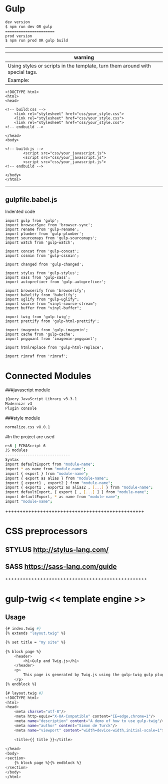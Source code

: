 # Gulp 

```sh
dev version
$ npm run dev OR gulp
======================
prod version
$ npm run prod OR gulp build
```
***
| warning |
| ------ |
| Using styles or scripts in the template, turn them around with special tags.|
| Example: |
```
<!DOCTYPE html>
<html>
<head>

<!-- build:css -->
	<link rel="stylesheet" href="css/your_style.css">
	<link rel="stylesheet" href="css/your_style.css">
	<link rel="stylesheet" href="css/your_style.css">
<!-- endbuild -->

</head>
<body>

<!-- build:js -->
		<script src="css/your_javascript.js">
		<script src="css/your_javascript.js">
		<script src="css/your_javascript.js">
<!-- endbuild -->

</body>
</html>
```
***
## gulpfile.babel.js

Indented code

	import gulp from 'gulp';
	import browserSync from 'browser-sync';
	import rename from 'gulp-rename';
	import plumber from 'gulp-plumber';
	import sourcemaps from 'gulp-sourcemaps';
	import watch from 'gulp-watch';
	
	import concat from 'gulp-concat';
	import cssmin from 'gulp-cssmin';
	
	import changed from 'gulp-changed';
	
	import stylus from 'gulp-stylus';
	import sass from 'gulp-sass';
	import autoprefixer from 'gulp-autoprefixer';
	
	import browserify from 'browserify';
	import babelify from 'babelify';
	import uglify from "gulp-uglify";
	import source from "vinyl-source-stream";
	import buffer from "vinyl-buffer";
	
	import twig from 'gulp-twig';
	import prettify from 'gulp-html-prettify';
	
	import imagemin from 'gulp-imagemin';
	import cache from 'gulp-cache';
	import pngquant from 'imagemin-pngquant';
	
	import htmlreplace from 'gulp-html-replace';
	
	import rimraf from 'rimraf';


# Connected Modules
###javascript module
```sh
jQuery JavaScript Library v3.3.1
Modernizr v3
Plugin console
```
###style module
```sh
normalize.css v8.0.1
```

#In the project are used
```sh
es6 | ECMAScript 6
JS modules
-----------------------------
Syntax
import defaultExport from "module-name"; 
import * as name from "module-name"; 
import { export } from "module-name"; 
import { export as alias } from "module-name"; 
import { export1 , export2 } from "module-name"; 
import { export1 , export2 as alias2 , [...] } from "module-name"; 
import defaultExport, { export [ , [...] ] } from "module-name"; 
import defaultExport, * as name from "module-name"; 
import "module-name";
```

++++++++++++++++++++++++++++++++++++++++++++++++
# CSS preprocessors
## STYLUS http://stylus-lang.com/
## SASS https://sass-lang.com/guide



+++++++++++++++++++++++++++++++++++++++++++++++++

# gulp-twig << template engine >>
## Usage
```sh
{# index.twig #}
{% extends "layout.twig" %}

{% set title = "my site" %}
 
{% block page %}
    <header>
        <h1>Gulp and Twig.js</h1>
    </header>
    <p>
        This page is generated by Twig.js using the gulp-twig gulp plugin.
    </p>
{% endblock %}
```

```sh
{# layout.twig #}
<!DOCTYPE html>
<html>
<head>
    <meta charset="utf-8"/>
    <meta http-equiv="X-UA-Compatible" content="IE=edge,chrome=1"/>
    <meta name="description" content="A demo of how to use gulp-twig"/>
    <meta name="author" content="Simon de Turck"/>
    <meta name="viewport" content="width=device-width,initial-scale=1">
 
    <title>{{ title }}</title>
 
</head>
<body>
<section>
    {% block page %}{% endblock %}
</section>
</body>
</html>
```